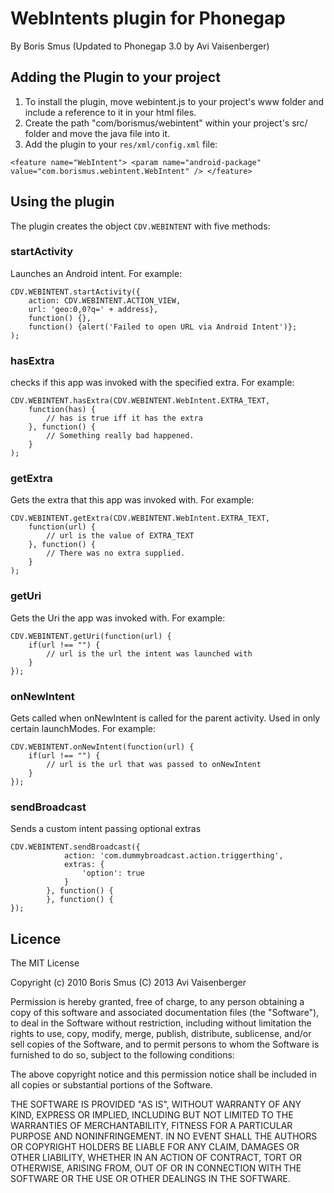 # WebIntents plugin for Phonegap #
By Boris Smus (Updated to Phonegap 3.0 by Avi Vaisenberger)

## Adding the Plugin to your project ##
1. To install the plugin, move webintent.js to your project's www folder and include a reference to it in your html files. 
2. Create the path "com/borismus/webintent" within your project's src/ folder and move the java file into it.
3. Add the plugin to your `res/xml/config.xml` file:

`<feature name="WebIntent">
    <param name="android-package" value="com.borismus.webintent.WebIntent" />
</feature>`

## Using the plugin ##
The plugin creates the object `CDV.WEBINTENT` with five methods:

### startActivity ###
Launches an Android intent. For example:

    CDV.WEBINTENT.startActivity({
        action: CDV.WEBINTENT.ACTION_VIEW,
        url: 'geo:0,0?q=' + address}, 
        function() {}, 
        function() {alert('Failed to open URL via Android Intent')};
    );


### hasExtra ###
checks if this app was invoked with the specified extra. For example:

    CDV.WEBINTENT.hasExtra(CDV.WEBINTENT.WebIntent.EXTRA_TEXT, 
        function(has) {
            // has is true iff it has the extra
        }, function() {
            // Something really bad happened.
        }
    );
 
### getExtra ###
Gets the extra that this app was invoked with. For example:

    CDV.WEBINTENT.getExtra(CDV.WEBINTENT.WebIntent.EXTRA_TEXT, 
        function(url) {
            // url is the value of EXTRA_TEXT
        }, function() {
            // There was no extra supplied.
        }
    );

### getUri ###
Gets the Uri the app was invoked with. For example:

    CDV.WEBINTENT.getUri(function(url) {
        if(url !== "") {
            // url is the url the intent was launched with
        }
    });

### onNewIntent ###
Gets called when onNewIntent is called for the parent activity. Used in only certain launchModes. For example:

    CDV.WEBINTENT.onNewIntent(function(url) {
        if(url !== "") {
            // url is the url that was passed to onNewIntent
        }
    });
    
### sendBroadcast ###
Sends a custom intent passing optional extras

    CDV.WEBINTENT.sendBroadcast({
                action: 'com.dummybroadcast.action.triggerthing',
                extras: {
                    'option': true
                }
            }, function() {
            }, function() {
    });

## Licence ##

The MIT License

Copyright 
(c) 2010 Boris Smus
(C) 2013 Avi Vaisenberger

Permission is hereby granted, free of charge, to any person obtaining a copy
of this software and associated documentation files (the "Software"), to deal
in the Software without restriction, including without limitation the rights
to use, copy, modify, merge, publish, distribute, sublicense, and/or sell
copies of the Software, and to permit persons to whom the Software is
furnished to do so, subject to the following conditions:

The above copyright notice and this permission notice shall be included in
all copies or substantial portions of the Software.

THE SOFTWARE IS PROVIDED "AS IS", WITHOUT WARRANTY OF ANY KIND, EXPRESS OR
IMPLIED, INCLUDING BUT NOT LIMITED TO THE WARRANTIES OF MERCHANTABILITY,
FITNESS FOR A PARTICULAR PURPOSE AND NONINFRINGEMENT. IN NO EVENT SHALL THE
AUTHORS OR COPYRIGHT HOLDERS BE LIABLE FOR ANY CLAIM, DAMAGES OR OTHER
LIABILITY, WHETHER IN AN ACTION OF CONTRACT, TORT OR OTHERWISE, ARISING FROM,
OUT OF OR IN CONNECTION WITH THE SOFTWARE OR THE USE OR OTHER DEALINGS IN
THE SOFTWARE.
